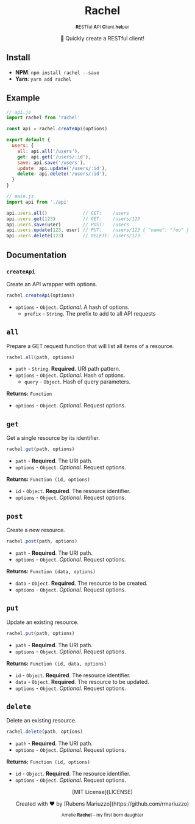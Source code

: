 <div align=center>
  <h1>Rachel</h1>
  <small>
    <strong>R</strong>ESTful
    <strong>A</strong>PI 
    <strong>C</strong>lient
    <strong>hel</strong>per
  </small>
  <p>🚀 Quickly create a RESTful client!<p>
</div>

## Install

 - **NPM**: `npm install rachel --save`
 - **Yarn**: `yarn add rachel`

## Example

```js
// api.js
import rachel from 'rachel'

const api = rachel.createApi(options)

export default {
  users: {
    all: api.all('/users'),
    get: api.get('/users/:id'),
    save: api.save('/users'),
    update: api.update('/users/:id'),
    delete: api.delete('/users/:id'),
  }
}
```

```js
// main.js
import api from './api'

api.users.all()             // GET:    /users
api.users.get(123)          // GET:    /users/123
api.users.save(user)        // POST:   /users
api.users.update(123, user) // PUT:    /users/123 { "name": "foo" }
api.users.delete(123)       // DELETE: /users/123
```

## Documentation

### `createApi`

Create an API wrapper with options.

```js
rachel.createApi(options)
```

 - `options` - `Object`. _Optional_. A hash of options.
   - `prefix` - `String`. The prefix to add to all API requests

## `all`

Prepare a GET request function that will list all items of a resource.

```js
rachel.all(path, options)
```

 - `path` - `String`. **Required**. URI path pattern.
 - `options` - `Object`. _Optional_. Hash of options.
   - `query` - `Object`. Hash of query parameters.

**Returns:** `Function`
 - `options` - `Object`. _Optional_. Request options.

## `get`

Get a single resource by its identifier.

```js
rachel.get(path, options)
```

 - `path` - **Required**. The URI path.
 - `options` - `Object`. _Optional_. Request options.

**Returns:** `Function (id, options)`
 - `id` - `Object`. **Required**. The resource identifier.
 - `options` - `Object`. _Optional_. Request options.

## `post`

Create a new resource.

```js
rachel.post(path, options)
```

 - `path` - **Required**. The URI path.
 - `options` - `Object`. _Optional_. Request options.

**Returns:** `Function (data, options)`
 - `data` - `Object`. **Required**. The resource to be created.
 - `options` - `Object`. _Optional_. Request options.

## `put`

Update an existing resource.

```js
rachel.put(path, options)
```

 - `path` - **Required**. The URI path.
 - `options` - `Object`. _Optional_. Request options.

**Returns:** `Function (id, data, options)`
 - `id` - `Object`. **Required**. The resource identifier.
 - `data` - `Object`. **Required**. The resource to be updated.
 - `options` - `Object`. _Optional_. Request options.

## `delete`

Delete an existing resource.

```js
rachel.delete(path, options)
```

 - `path` - **Required**. The URI path.
 - `options` - `Object`. _Optional_. Request options.

**Returns:** `Function (id, options)`
 - `id` - `Object`. **Required**. The resource identifier.
 - `options` - `Object`. _Optional_. Request options.

<div align=center>
  <p>[MIT License](LICENSE)</p>
  <p>Created with ❤️ by [Rubens Mariuzzo](https://github.com/rmariuzzo)</p>
  <small>Amelie <strong>Rachel</strong> – my first born daughter</small>
</div>
